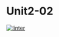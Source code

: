 # Unit2-02
[![linter](https://github.com/Samantha-Nguyen/Unit2-02/workflows/linter/badge.svg)](https://github.com/marketplace/actions/super-linter)
